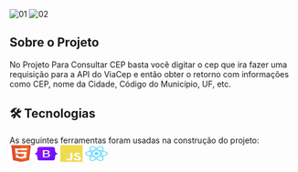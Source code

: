 
![01](https://user-images.githubusercontent.com/86318311/195967314-b38fa98c-5bb5-418b-816c-66259d8dd8fd.png)
![02](https://user-images.githubusercontent.com/86318311/195967315-1f619443-9bd5-4953-87a2-c3b41bcad1de.png)

Sobre o Projeto
-------------------------------------------------------------------------------------------------------------------------------------------- 
No Projeto Para Consultar CEP basta você digitar o cep que ira fazer uma requisição  para a API do ViaCep e então obter o retorno com informações como CEP, nome da Cidade, Código do Município, UF, etc.






🛠 Tecnologias
-------------------------------------------------------------------------------------------------------------------------------------------- 
As seguintes ferramentas foram usadas na construção do projeto:                           
<img align="center" alt="HTML" height="30" width="40" src="https://raw.githubusercontent.com/devicons/devicon/master/icons/html5/html5-original.svg">
 <img align="center" alt="BOOTSTRAP" height="30" width="40" src="https://raw.githubusercontent.com/devicons/devicon/master/icons/bootstrap/bootstrap-original.svg">
<img align="center" alt="Js" height="30" width="40" src="https://raw.githubusercontent.com/devicons/devicon/master/icons/javascript/javascript-plain.svg">
<img align="center" alt="React" height="30" width="40" src="https://raw.githubusercontent.com/devicons/devicon/master/icons/react/react-original.svg">
